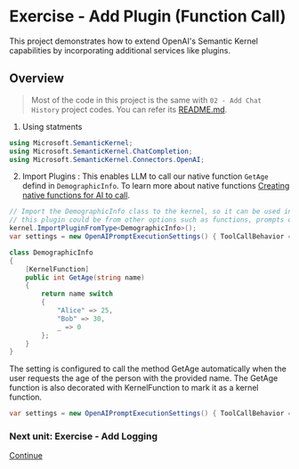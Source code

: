 ﻿# Exercise - Add Plugin (Function Call)

This project demonstrates how to extend OpenAI's Semantic Kernel capabilities by incorporating additional services like plugins.

## Overview

>Most of the code in this project is the same with `02 - Add Chat History` project codes. You can refer its [README.md](../02%20-%20Add%20Chat%20History/README.md).

1. Using statments

```csharp
using Microsoft.SemanticKernel;
using Microsoft.SemanticKernel.ChatCompletion;
using Microsoft.SemanticKernel.Connectors.OpenAI;
```

2. Import Plugins :  This enables LLM to call our native function `GetAge` defind in `DemographicInfo`. To learn more about native functions [Creating native functions for AI to call](https://learn.microsoft.com/en-us/semantic-kernel/agents/plugins/using-the-kernelfunction-decorator?tabs=Csharp).

```csharp
// Import the DemographicInfo class to the kernel, so it can be used in the chat completion service.
// this plugin could be from other options such as functions, prompts directory, etc.
kernel.ImportPluginFromType<DemographicInfo>();
var settings = new OpenAIPromptExecutionSettings() { ToolCallBehavior = ToolCallBehavior.AutoInvokeKernelFunctions };// Set the settings for the chat completion service.

class DemographicInfo
{
    [KernelFunction]
    public int GetAge(string name)
    {
        return name switch
        {
            "Alice" => 25,
            "Bob" => 30,
            _ => 0
        };
    }
}

```

The setting is configured to call the method GetAge automatically when the user requests the age of the person with the provided name. The GetAge function is also decorated with KernelFunction to mark it as a kernel function.

```csharp
var settings = new OpenAIPromptExecutionSettings() { ToolCallBehavior = ToolCallBehavior.AutoInvokeKernelFunctions }
```

### Next unit: Exercise - Add Logging

[Continue](../04%20-%20Add%20Logging/README.md)